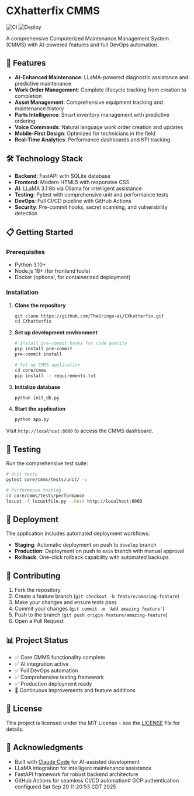 # CXhatterfix CMMS

![CI](https://github.com/TheGringo-ai/CXhatterfix/actions/workflows/ci-cd.yml/badge.svg)
![Deploy](https://github.com/TheGringo-ai/CXhatterfix/actions/workflows/deploy.yml/badge.svg)

A comprehensive Computerized Maintenance Management System (CMMS) with AI-powered features and full DevOps automation.

## 🚀 Features

- **AI-Enhanced Maintenance**: LLaMA-powered diagnostic assistance and predictive maintenance
- **Work Order Management**: Complete lifecycle tracking from creation to completion
- **Asset Management**: Comprehensive equipment tracking and maintenance history
- **Parts Intelligence**: Smart inventory management with predictive ordering
- **Voice Commands**: Natural language work order creation and updates
- **Mobile-First Design**: Optimized for technicians in the field
- **Real-Time Analytics**: Performance dashboards and KPI tracking

## 🛠️ Technology Stack

- **Backend**: FastAPI with SQLite database
- **Frontend**: Modern HTML5 with responsive CSS
- **AI**: LLaMA 3.1:8b via Ollama for intelligent assistance
- **Testing**: Pytest with comprehensive unit and performance tests
- **DevOps**: Full CI/CD pipeline with GitHub Actions
- **Security**: Pre-commit hooks, secret scanning, and vulnerability detection

## 📋 Getting Started

### Prerequisites

- Python 3.10+
- Node.js 18+ (for frontend tools)
- Docker (optional, for containerized deployment)

### Installation

1. **Clone the repository**
   ```bash
   git clone https://github.com/TheGringo-ai/CXhatterfix.git
   cd CXhatterfix
   ```

2. **Set up development environment**
   ```bash
   # Install pre-commit hooks for code quality
   pip install pre-commit
   pre-commit install
   
   # Set up CMMS application
   cd core/cmms
   pip install -r requirements.txt
   ```

3. **Initialize database**
   ```bash
   python init_db.py
   ```

4. **Start the application**
   ```bash
   python app.py
   ```

Visit `http://localhost:8000` to access the CMMS dashboard.

## 🧪 Testing

Run the comprehensive test suite:

```bash
# Unit tests
pytest core/cmms/tests/unit/ -v

# Performance testing
cd core/cmms/tests/performance
locust -f locustfile.py --host http://localhost:8000
```

## 🚀 Deployment

The application includes automated deployment workflows:

- **Staging**: Automatic deployment on push to `develop` branch
- **Production**: Deployment on push to `main` branch with manual approval
- **Rollback**: One-click rollback capability with automated backups

## 🤝 Contributing

1. Fork the repository
2. Create a feature branch (`git checkout -b feature/amazing-feature`)
3. Make your changes and ensure tests pass
4. Commit your changes (`git commit -m 'Add amazing feature'`)
5. Push to the branch (`git push origin feature/amazing-feature`)
6. Open a Pull Request

## 📊 Project Status

- ✅ Core CMMS functionality complete
- ✅ AI integration active
- ✅ Full DevOps automation
- ✅ Comprehensive testing framework
- ✅ Production deployment ready
- 🔄 Continuous improvements and feature additions

## 📄 License

This project is licensed under the MIT License - see the [LICENSE](LICENSE) file for details.

## 🙏 Acknowledgments

- Built with [Claude Code](https://claude.ai/code) for AI-assisted development
- LLaMA integration for intelligent maintenance assistance
- FastAPI framework for robust backend architecture
- GitHub Actions for seamless CI/CD automation# GCP authentication configured Sat Sep 20 11:20:53 CDT 2025
